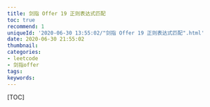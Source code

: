 ```yaml
---
title: 剑指 Offer 19 正则表达式匹配
toc: true
recommend: 1
uniqueId: '2020-06-30 13:55:02/"剑指 Offer 19 正则表达式匹配".html'
date: 2020-06-30 21:55:02
thumbnail:
categories:
- leetcode
- 剑指offer
tags:
keywords:
---
```


[TOC]

<!--more-->
